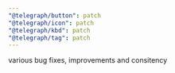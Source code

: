 ```yaml
---
"@telegraph/button": patch
"@telegraph/icon": patch
"@telegraph/kbd": patch
"@telegraph/tag": patch
---
```


various bug fixes, improvements and consitency
